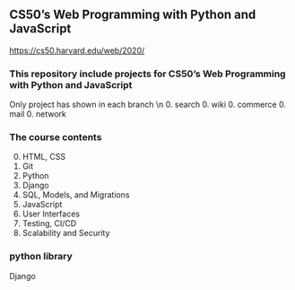 ## CS50’s Web Programming with Python and JavaScript
https://cs50.harvard.edu/web/2020/

### This repository include projects for CS50’s Web Programming with Python and JavaScript
Only project has shown in each branch \n
0. search
0. wiki
0. commerce
0. mail
0. network


### The course contents
0. HTML, CSS
0. Git
0. Python
0. Django
0. SQL, Models, and Migrations
0. JavaScript
0. User Interfaces
0. Testing, CI/CD
0. Scalability and Security

### python library
Django